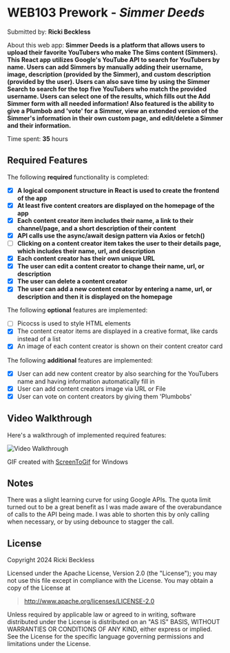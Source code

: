 # WEB103 Prework - *Simmer Deeds*

Submitted by: **Ricki Beckless**

About this web app: **Simmer Deeds is a platform that allows users to upload their favorite YouTubers who make The Sims content (Simmers). This React app utilizes Google's YouTube API to search for YouTubers by name. Users can add Simmers by manually adding their username, image, description (provided by the Simmer), and custom description (provided by the user). Users can also save time by using the Simmer Search to search for the top five YouTubers who match the provided username. Users can select one of the results, which fills out the Add Simmer form with all needed information! Also featured is the ability to give a Plumbob and 'vote' for a Simmer, view an extended version of the Simmer's information in their own custom page, and edit/delete a Simmer and their information.**

Time spent: **35** hours

## Required Features

The following **required** functionality is completed:

<!-- 👉🏿👉🏿👉🏿 Make sure to check off completed functionality below -->
- [X] **A logical component structure in React is used to create the frontend of the app**
- [X] **At least five content creators are displayed on the homepage of the app**
- [X] **Each content creator item includes their name, a link to their channel/page, and a short description of their content**
- [X] **API calls use the async/await design pattern via Axios or fetch()**
- [ ] **Clicking on a content creator item takes the user to their details page, which includes their name, url, and description**
- [X] **Each content creator has their own unique URL**
- [X] **The user can edit a content creator to change their name, url, or description**
- [X] **The user can delete a content creator**
- [X] **The user can add a new content creator by entering a name, url, or description and then it is displayed on the homepage**

The following **optional** features are implemented:

- [ ] Picocss is used to style HTML elements
- [X] The content creator items are displayed in a creative format, like cards instead of a list
- [X] An image of each content creator is shown on their content creator card

The following **additional** features are implemented:

* [X] User can add new content creator by also searching for the YouTubers name and having information automatically fill in
* [X] User can add content creators image via URL or File
* [X] User can vote on content creators by giving them 'Plumbobs'

## Video Walkthrough

Here's a walkthrough of implemented required features:

<img src='http://i.imgur.com/link/to/your/gif/file.gif' title='Video Walkthrough' width='' alt='Video Walkthrough' />

GIF created with [ScreenToGif](https://www.screentogif.com/) for Windows

## Notes

There was a slight learning curve for using Google APIs. The quota limit turned out to be a great benefit as I was made aware of the overabundance of calls to the API being made. I was able to shorten this by only calling when necessary, or by using debounce to stagger the call.

## License

Copyright 2024 Ricki Beckless

Licensed under the Apache License, Version 2.0 (the "License"); you may not use this file except in compliance with the License. You may obtain a copy of the License at

> http://www.apache.org/licenses/LICENSE-2.0

Unless required by applicable law or agreed to in writing, software distributed under the License is distributed on an "AS IS" BASIS, WITHOUT WARRANTIES OR CONDITIONS OF ANY KIND, either express or implied. See the License for the specific language governing permissions and limitations under the License.
